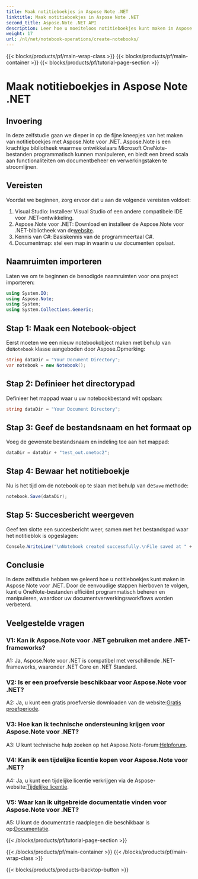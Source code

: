 ```yaml
---
title: Maak notitieboekjes in Aspose Note .NET
linktitle: Maak notitieboekjes in Aspose Note .NET
second_title: Aspose.Note .NET API
description: Leer hoe u moeiteloos notitieboekjes kunt maken in Aspose Note .NET. Geef nu uw documentverwerkingsworkflows een boost.
weight: 17
url: /nl/net/notebook-operations/create-notebooks/
---
```


{{< blocks/products/pf/main-wrap-class >}}
{{< blocks/products/pf/main-container >}}
{{< blocks/products/pf/tutorial-page-section >}}

# Maak notitieboekjes in Aspose Note .NET

## Invoering

In deze zelfstudie gaan we dieper in op de fijne kneepjes van het maken van notitieboekjes met Aspose.Note voor .NET. Aspose.Note is een krachtige bibliotheek waarmee ontwikkelaars Microsoft OneNote-bestanden programmatisch kunnen manipuleren, en biedt een breed scala aan functionaliteiten om documentbeheer en verwerkingstaken te stroomlijnen.

## Vereisten

Voordat we beginnen, zorg ervoor dat u aan de volgende vereisten voldoet:

1. Visual Studio: Installeer Visual Studio of een andere compatibele IDE voor .NET-ontwikkeling.
2.  Aspose.Note voor .NET: Download en installeer de Aspose.Note voor .NET-bibliotheek van de[website](https://releases.aspose.com/note/net/).
3. Kennis van C#: Basiskennis van de programmeertaal C#.
4. Documentmap: stel een map in waarin u uw documenten opslaat.

## Naamruimten importeren

Laten we om te beginnen de benodigde naamruimten voor ons project importeren:

```csharp
using System.IO;
using Aspose.Note;
using System;
using System.Collections.Generic;
```

## Stap 1: Maak een Notebook-object

 Eerst moeten we een nieuw notebookobject maken met behulp van de`Notebook` klasse aangeboden door Aspose.Opmerking:

```csharp
string dataDir = "Your Document Directory";
var notebook = new Notebook();
```

## Stap 2: Definieer het directorypad

Definieer het mappad waar u uw notebookbestand wilt opslaan:

```csharp
string dataDir = "Your Document Directory";
```

## Stap 3: Geef de bestandsnaam en het formaat op

Voeg de gewenste bestandsnaam en indeling toe aan het mappad:

```csharp
dataDir = dataDir + "test_out.onetoc2";
```

## Stap 4: Bewaar het notitieboekje

 Nu is het tijd om de notebook op te slaan met behulp van de`Save` methode:

```csharp
notebook.Save(dataDir);
```

## Stap 5: Succesbericht weergeven

Geef ten slotte een succesbericht weer, samen met het bestandspad waar het notitieblok is opgeslagen:

```csharp
Console.WriteLine("\nNotebook created successfully.\nFile saved at " + dataDir);
```

## Conclusie

In deze zelfstudie hebben we geleerd hoe u notitieboekjes kunt maken in Aspose Note voor .NET. Door de eenvoudige stappen hierboven te volgen, kunt u OneNote-bestanden efficiënt programmatisch beheren en manipuleren, waardoor uw documentverwerkingsworkflows worden verbeterd.

## Veelgestelde vragen

### V1: Kan ik Aspose.Note voor .NET gebruiken met andere .NET-frameworks?

A1: Ja, Aspose.Note voor .NET is compatibel met verschillende .NET-frameworks, waaronder .NET Core en .NET Standard.

### V2: Is er een proefversie beschikbaar voor Aspose.Note voor .NET?

 A2: Ja, u kunt een gratis proefversie downloaden van de website:[Gratis proefperiode](https://releases.aspose.com/).

### V3: Hoe kan ik technische ondersteuning krijgen voor Aspose.Note voor .NET?

 A3: U kunt technische hulp zoeken op het Aspose.Note-forum:[Helpforum](https://forum.aspose.com/c/note/28).

### V4: Kan ik een tijdelijke licentie kopen voor Aspose.Note voor .NET?

A4: Ja, u kunt een tijdelijke licentie verkrijgen via de Aspose-website:[Tijdelijke licentie](https://purchase.aspose.com/temporary-license/).

### V5: Waar kan ik uitgebreide documentatie vinden voor Aspose.Note voor .NET?

 A5: U kunt de documentatie raadplegen die beschikbaar is op:[Documentatie](https://reference.aspose.com/note/net/).



{{< /blocks/products/pf/tutorial-page-section >}}

{{< /blocks/products/pf/main-container >}}
{{< /blocks/products/pf/main-wrap-class >}}

{{< blocks/products/products-backtop-button >}}
